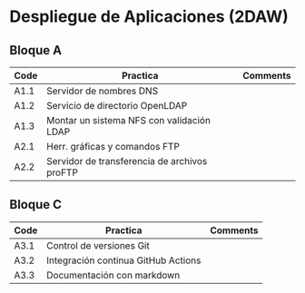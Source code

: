 # Despliegue de Aplicaciones (2DAW)

## Bloque A

| Code | Practica | Comments
| ---- | -------- | --
| A1.1 | Servidor de nombres DNS |
| A1.2 | Servicio de directorio OpenLDAP |
| A1.3 | Montar un sistema NFS con validación LDAP |
| A2.1 | Herr. gráficas y comandos FTP |
| A2.2 | Servidor de transferencia de archivos proFTP |

## Bloque C

| Code | Practica | Comments
| ---- | -------- | --
| A3.1 | Control de versiones Git |
| A3.2 | Integración continua GitHub Actions |
| A3.3 | Documentación con markdown |


